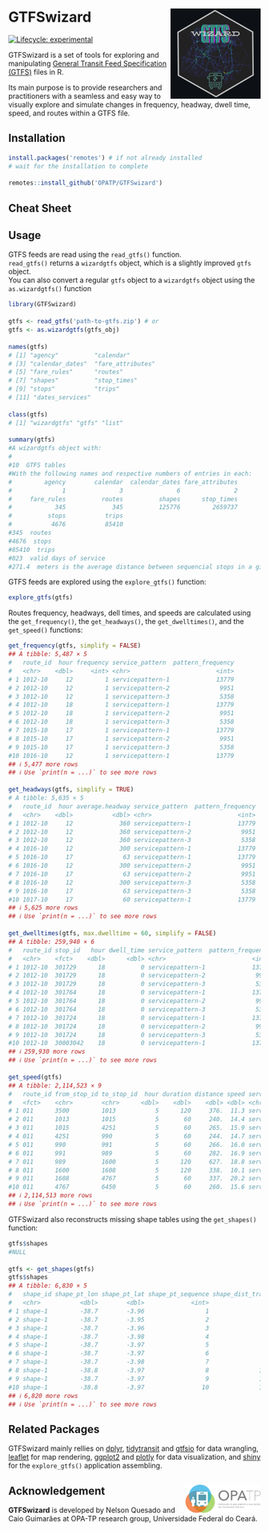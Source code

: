 # GTFSwizard <img align="right" src="GTFSwizard_logo.png?raw=true" alt="logo" width="180">
[![Lifecycle:
experimental](https://lifecycle.r-lib.org/articles/figures/lifecycle-experimental.svg)](https://lifecycle.r-lib.org/articles/stages.html)

GTFSwizard is a set of tools for exploring and manipulating [General Transit Feed Specification (GTFS)](https://gtfs.org/) files in R.

Its main purpose is to provide researchers and practitioners with a seamless and easy way to visually explore and simulate changes in  frequency, headway, dwell time, speed, and routes within a GTFS file.

## Installation
``` r
install.packages('remotes') # if not already installed
# wait for the installation to complete

remotes::install_github('OPATP/GTFSwizard')
```
## Cheat Sheet

## Usage
GTFS feeds are read using the `read_gtfs()` function.\
`read_gtfs()` returns a `wizardgtfs` object, which is a slightly improved `gtfs` object.\
You can also convert a regular `gtfs` object to a `wizardgtfs` object using the `as.wizardgtfs()` function
``` r
library(GTFSwizard)

gtfs <- read_gtfs('path-to-gtfs.zip') # or
gtfs <- as.wizardgtfs(gtfs_obj)

names(gtfs)
# [1] "agency"          "calendar"
# [3] "calendar_dates"  "fare_attributes"
# [5] "fare_rules"      "routes"
# [7] "shapes"          "stop_times"
# [9] "stops"           "trips"
# [11] "dates_services"

class(gtfs)
# [1] "wizardgtfs" "gtfs" "list"

summary(gtfs)
#A wizardgtfs object with:  
#
#10  GTFS tables 
#With the following names and respective numbers of entries in each: 
#         agency        calendar  calendar_dates fare_attributes 
#              1               3               6               2 
#     fare_rules          routes          shapes      stop_times 
#            345             345          125776         2659737 
#          stops           trips 
#           4676           85410 
#345  routes 
#4676  stops 
#85410  trips 
#823  valid days of service 
#271.4  meters is the average distance between sequencial stops in a given route 
```

GTFS feeds are explored using the `explore_gtfs()` function:
``` r
explore_gtfs(gtfs)
```

Routes frequency, headways, dell times, and speeds are calculated using the `get_frequency()`, the `get_headways()`, the `get_dwelltimes()`, and the `get_speed()` functions:
``` r
get_frequency(gtfs, simplify = FALSE)
## A tibble: 5,487 × 5
#   route_id  hour frequency service_pattern  pattern_frequency
#   <chr>    <dbl>     <int> <chr>                        <int>
# 1 1012-10     12         1 servicepattern-1             13779
# 2 1012-10     12         1 servicepattern-2              9951
# 3 1012-10     12         1 servicepattern-3              5358
# 4 1012-10     18         1 servicepattern-1             13779
# 5 1012-10     18         1 servicepattern-2              9951
# 6 1012-10     18         1 servicepattern-3              5358
# 7 1015-10     17         1 servicepattern-1             13779
# 8 1015-10     17         1 servicepattern-2              9951
# 9 1015-10     17         1 servicepattern-3              5358
#10 1016-10     12         1 servicepattern-1             13779
## ℹ 5,477 more rows
## ℹ Use `print(n = ...)` to see more rows

get_headways(gtfs, simplify = TRUE)
# A tibble: 5,635 × 5
#   route_id  hour average.headway service_pattern  pattern_frequency
#   <chr>    <dbl>           <dbl> <chr>                        <int>
# 1 1012-10     12             360 servicepattern-1             13779
# 2 1012-10     12             360 servicepattern-2              9951
# 3 1012-10     12             360 servicepattern-3              5358
# 4 1016-10     12             300 servicepattern-1             13779
# 5 1016-10     17              63 servicepattern-1             13779
# 6 1016-10     12             300 servicepattern-2              9951
# 7 1016-10     17              63 servicepattern-2              9951
# 8 1016-10     12             300 servicepattern-3              5358
# 9 1016-10     17              63 servicepattern-3              5358
#10 1017-10     17              60 servicepattern-1             13779
## ℹ 5,625 more rows
## ℹ Use `print(n = ...)` to see more rows

get_dwelltimes(gtfs, max.dwelltime = 60, simplify = FALSE)
## A tibble: 259,940 × 6
#   route_id stop_id   hour dwell_time service_pattern  pattern_frequency
#   <chr>    <fct>    <dbl>      <dbl> <chr>                        <int>
# 1 1012-10  301729      18          0 servicepattern-1             13779
# 2 1012-10  301729      18          0 servicepattern-2              9951
# 3 1012-10  301729      18          0 servicepattern-3              5358
# 4 1012-10  301764      18          0 servicepattern-1             13779
# 5 1012-10  301764      18          0 servicepattern-2              9951
# 6 1012-10  301764      18          0 servicepattern-3              5358
# 7 1012-10  301724      18          0 servicepattern-1             13779
# 8 1012-10  301724      18          0 servicepattern-2              9951
# 9 1012-10  301724      18          0 servicepattern-3              5358
#10 1012-10  30003042    18          0 servicepattern-1             13779
## ℹ 259,930 more rows
## ℹ Use `print(n = ...)` to see more rows

get_speed(gtfs)
## A tibble: 2,114,523 × 9
#   route_id from_stop_id to_stop_id  hour duration distance speed service_pattern  pattern_frequency
#   <fct>    <chr>        <chr>      <dbl>    <dbl>    <dbl> <dbl> <chr>                        <int>
# 1 011      3500         1013           5      120     376.  11.3 servicepattern-3               121
# 2 011      1013         1015           5       60     240.  14.4 servicepattern-3               121
# 3 011      1015         4251           5       60     265.  15.9 servicepattern-3               121
# 4 011      4251         990            5       60     244.  14.7 servicepattern-3               121
# 5 011      990          991            5       60     266.  16.0 servicepattern-3               121
# 6 011      991          989            5       60     282.  16.9 servicepattern-3               121
# 7 011      989          1600           5      120     627.  18.8 servicepattern-3               121
# 8 011      1600         1608           5      120     338.  10.1 servicepattern-3               121
# 9 011      1608         4767           5       60     337.  20.2 servicepattern-3               121
#10 011      4767         6450           5       60     260.  15.6 servicepattern-3               121
## ℹ 2,114,513 more rows
## ℹ Use `print(n = ...)` to see more rows
```

GTFSwizard also reconstructs missing shape tables using the `get_shapes()` function:
``` r
gtfs$shapes
#NULL

gtfs <- get_shapes(gtfs)
gtfs$shapes
## A tibble: 6,830 × 5
#   shape_id shape_pt_lon shape_pt_lat shape_pt_sequence shape_dist_traveled
#   <chr>           <dbl>        <dbl>             <int>               <dbl>
# 1 shape-1         -38.7        -3.96                 1                  0 
# 2 shape-1         -38.7        -3.95                 2                499.
# 3 shape-1         -38.7        -3.96                 3               1428 
# 4 shape-1         -38.7        -3.98                 4               3404.
# 5 shape-1         -38.7        -3.97                 5               5490.
# 6 shape-1         -38.7        -3.97                 6               6248.
# 7 shape-1         -38.7        -3.98                 7               7871.
# 8 shape-1         -38.8        -3.97                 8              11398.
# 9 shape-1         -38.7        -3.97                 9              13093.
#10 shape-1         -38.8        -3.97                10              13395 
## ℹ 6,820 more rows
## ℹ Use `print(n = ...)` to see more rows

```

## Related Packages
GTFSwizard mainly rellies on [dplyr](https://dplyr.tidyverse.org/), [tidytransit](https://cran.r-project.org/web/packages/tidytransit/vignettes/introduction.html) and [gtfsio](https://r-transit.github.io/gtfsio/articles/gtfsio.html) for data wrangling, [leaflet](https://leafletjs.com/) for map rendering, [ggplot2](https://ggplot2.tidyverse.org/) and [plotly](https://plotly.com/r/) for data visualization, and [shiny](https://shiny.posit.co/) for the `explore_gtfs()` application assembling.

## Acknowledgement <a href="https://www.ipea.gov.br"><img align="right" src="opatp.png" alt="OPA-TP" width="150" /></a>
**GTFSwizard** is developed by Nelson Quesado and Caio Guimarães at OPA-TP research group, Universidade Federal do Ceará.
